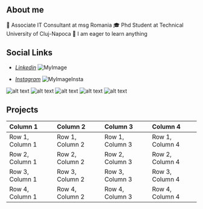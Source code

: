 ## **About me**
:pushpin: Associate IT Consultant at msg Romania
:mortar_board: Phd Student at Technical University of Cluj-Napoca
:pushpin: I am eager to learn anything


## **Social Links**

* [*Linkedin*](https://www.linkedin.com/in/diana-elena-horincar/)
![MyImage](https://media-exp1.licdn.com/dms/image/C4E03AQGivP8ge9iVmw/profile-displayphoto-shrink_400_400/0/1633933301718?e=1643241600&v=beta&t=AqNit7HyaEZVHfhBhx0QokbikVgXu3IyfonpCKLnIHw)

* [*Instagram*](https://www.instagram.com/dianaelena1/)
![MyImageInsta](https://avatars.githubusercontent.com/u/38837073?v=4)


![alt text][2.1]
![alt text][3.1]
![alt text][4.1]
![alt text][5.1]
![alt text][6.1]


<!-- links to social media icons -->
<!-- no need to change these -->

<!-- icons with padding -->

[2.1]: http://i.imgur.com/P3YfQoD.png (facebook icon with padding)
[3.1]: http://i.imgur.com/yCsTjba.png (google plus icon with padding)
[4.1]: http://i.imgur.com/YckIOms.png (tumblr icon with padding)
[5.1]: https://www.freepik.com
[6.1]: http://i.imgur.com/0o48UoR.png (github icon with padding)

<!-- links to your social media accounts -->
<!-- update these accordingly -->

[1]: http://www.twitter.com/carlsednaoui
[2]: http://www.facebook.com/sednaoui
[3]: https://plus.google.com/+CarlSednaoui
[4]: http://carlsed.tumblr.com
[5]: http://dribbble.com/carlsednaoui
[6]: http://www.github.com/carlsednaoui




## **Projects**
| Column 1 | Column 2 | Column 3 | Column 4 |
| :--- | :--- | :--- |:--- |
| Row 1, Column 1 | Row 1, Column 2 | Row 1, Column 3 | Row 1, Column 4 |
| Row 2, Column 1 | Row 2, Column 2 | Row 2, Column 3 | Row 2, Column 4 |
| Row 3, Column 1 | Row 3, Column 2 | Row 3, Column 3 | Row 3, Column 4 |
| Row 4, Column 1 | Row 4, Column 2 | Row 4, Column 3 | Row 4, Column 4 |
